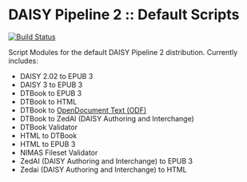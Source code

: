 DAISY Pipeline 2 :: Default Scripts
===================================
                                   
[![Build Status](https://travis-ci.org/daisy-consortium/pipeline-scripts.png?branch=master)](https://travis-ci.org/daisy-consortium/pipeline-scripts)

Script Modules for the default DAISY Pipeline 2 distribution. Currently includes:

- DAISY 2.02 to EPUB 3
- DAISY 3 to EPUB 3
- DTBook to EPUB 3
- DTBook to HTML
- DTBook to [OpenDocument Text (ODF)](http://en.wikipedia.org/wiki/OpenDocument)
- DTBook to ZedAI (DAISY Authoring and Interchange)
- DTBook Validator
- HTML to DTBook
- HTML to EPUB 3
- NIMAS Fileset Validator
- ZedAI (DAISY Authoring and Interchange) to EPUB 3
- Zedai (DAISY Authoring and Interchange) to HTML
